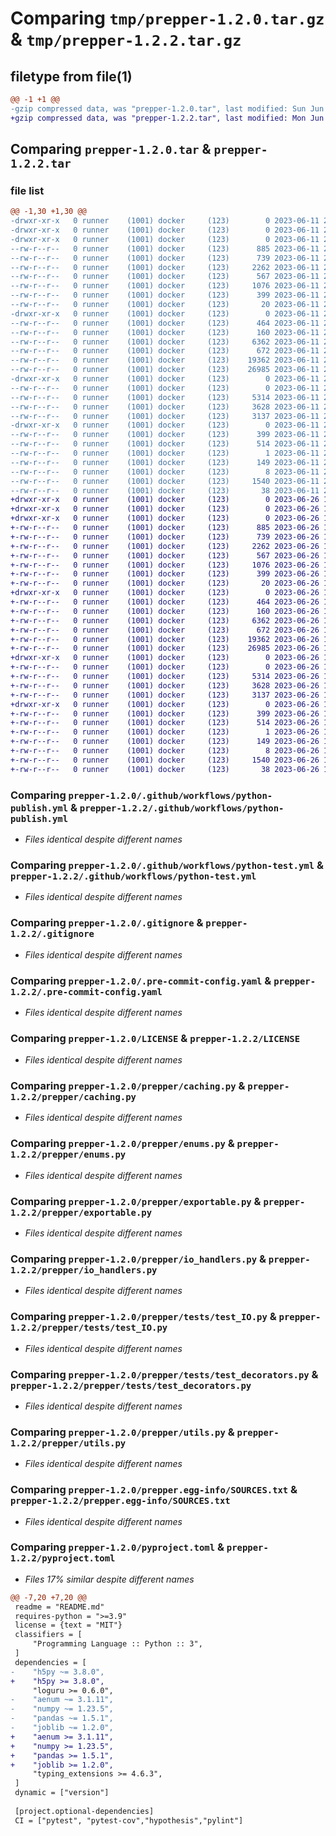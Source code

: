 # Comparing `tmp/prepper-1.2.0.tar.gz` & `tmp/prepper-1.2.2.tar.gz`

## filetype from file(1)

```diff
@@ -1 +1 @@
-gzip compressed data, was "prepper-1.2.0.tar", last modified: Sun Jun 11 21:48:10 2023, max compression
+gzip compressed data, was "prepper-1.2.2.tar", last modified: Mon Jun 26 16:05:30 2023, max compression
```

## Comparing `prepper-1.2.0.tar` & `prepper-1.2.2.tar`

### file list

```diff
@@ -1,30 +1,30 @@
-drwxr-xr-x   0 runner    (1001) docker     (123)        0 2023-06-11 21:48:10.460364 prepper-1.2.0/
-drwxr-xr-x   0 runner    (1001) docker     (123)        0 2023-06-11 21:48:10.456364 prepper-1.2.0/.github/
-drwxr-xr-x   0 runner    (1001) docker     (123)        0 2023-06-11 21:48:10.460364 prepper-1.2.0/.github/workflows/
--rw-r--r--   0 runner    (1001) docker     (123)      885 2023-06-11 21:48:00.000000 prepper-1.2.0/.github/workflows/python-publish.yml
--rw-r--r--   0 runner    (1001) docker     (123)      739 2023-06-11 21:48:00.000000 prepper-1.2.0/.github/workflows/python-test.yml
--rw-r--r--   0 runner    (1001) docker     (123)     2262 2023-06-11 21:48:00.000000 prepper-1.2.0/.gitignore
--rw-r--r--   0 runner    (1001) docker     (123)      567 2023-06-11 21:48:00.000000 prepper-1.2.0/.pre-commit-config.yaml
--rw-r--r--   0 runner    (1001) docker     (123)     1076 2023-06-11 21:48:00.000000 prepper-1.2.0/LICENSE
--rw-r--r--   0 runner    (1001) docker     (123)      399 2023-06-11 21:48:10.460364 prepper-1.2.0/PKG-INFO
--rw-r--r--   0 runner    (1001) docker     (123)       20 2023-06-11 21:48:00.000000 prepper-1.2.0/README.md
-drwxr-xr-x   0 runner    (1001) docker     (123)        0 2023-06-11 21:48:10.460364 prepper-1.2.0/prepper/
--rw-r--r--   0 runner    (1001) docker     (123)      464 2023-06-11 21:48:00.000000 prepper-1.2.0/prepper/__init__.py
--rw-r--r--   0 runner    (1001) docker     (123)      160 2023-06-11 21:48:10.000000 prepper-1.2.0/prepper/_version.py
--rw-r--r--   0 runner    (1001) docker     (123)     6362 2023-06-11 21:48:00.000000 prepper-1.2.0/prepper/caching.py
--rw-r--r--   0 runner    (1001) docker     (123)      672 2023-06-11 21:48:00.000000 prepper-1.2.0/prepper/enums.py
--rw-r--r--   0 runner    (1001) docker     (123)    19362 2023-06-11 21:48:00.000000 prepper-1.2.0/prepper/exportable.py
--rw-r--r--   0 runner    (1001) docker     (123)    26985 2023-06-11 21:48:00.000000 prepper-1.2.0/prepper/io_handlers.py
-drwxr-xr-x   0 runner    (1001) docker     (123)        0 2023-06-11 21:48:10.460364 prepper-1.2.0/prepper/tests/
--rw-r--r--   0 runner    (1001) docker     (123)        0 2023-06-11 21:48:00.000000 prepper-1.2.0/prepper/tests/__init__.py
--rw-r--r--   0 runner    (1001) docker     (123)     5314 2023-06-11 21:48:00.000000 prepper-1.2.0/prepper/tests/test_IO.py
--rw-r--r--   0 runner    (1001) docker     (123)     3628 2023-06-11 21:48:00.000000 prepper-1.2.0/prepper/tests/test_decorators.py
--rw-r--r--   0 runner    (1001) docker     (123)     3137 2023-06-11 21:48:00.000000 prepper-1.2.0/prepper/utils.py
-drwxr-xr-x   0 runner    (1001) docker     (123)        0 2023-06-11 21:48:10.460364 prepper-1.2.0/prepper.egg-info/
--rw-r--r--   0 runner    (1001) docker     (123)      399 2023-06-11 21:48:10.000000 prepper-1.2.0/prepper.egg-info/PKG-INFO
--rw-r--r--   0 runner    (1001) docker     (123)      514 2023-06-11 21:48:10.000000 prepper-1.2.0/prepper.egg-info/SOURCES.txt
--rw-r--r--   0 runner    (1001) docker     (123)        1 2023-06-11 21:48:10.000000 prepper-1.2.0/prepper.egg-info/dependency_links.txt
--rw-r--r--   0 runner    (1001) docker     (123)      149 2023-06-11 21:48:10.000000 prepper-1.2.0/prepper.egg-info/requires.txt
--rw-r--r--   0 runner    (1001) docker     (123)        8 2023-06-11 21:48:10.000000 prepper-1.2.0/prepper.egg-info/top_level.txt
--rw-r--r--   0 runner    (1001) docker     (123)     1540 2023-06-11 21:48:00.000000 prepper-1.2.0/pyproject.toml
--rw-r--r--   0 runner    (1001) docker     (123)       38 2023-06-11 21:48:10.460364 prepper-1.2.0/setup.cfg
+drwxr-xr-x   0 runner    (1001) docker     (123)        0 2023-06-26 16:05:30.302766 prepper-1.2.2/
+drwxr-xr-x   0 runner    (1001) docker     (123)        0 2023-06-26 16:05:30.298766 prepper-1.2.2/.github/
+drwxr-xr-x   0 runner    (1001) docker     (123)        0 2023-06-26 16:05:30.302766 prepper-1.2.2/.github/workflows/
+-rw-r--r--   0 runner    (1001) docker     (123)      885 2023-06-26 16:05:18.000000 prepper-1.2.2/.github/workflows/python-publish.yml
+-rw-r--r--   0 runner    (1001) docker     (123)      739 2023-06-26 16:05:18.000000 prepper-1.2.2/.github/workflows/python-test.yml
+-rw-r--r--   0 runner    (1001) docker     (123)     2262 2023-06-26 16:05:18.000000 prepper-1.2.2/.gitignore
+-rw-r--r--   0 runner    (1001) docker     (123)      567 2023-06-26 16:05:18.000000 prepper-1.2.2/.pre-commit-config.yaml
+-rw-r--r--   0 runner    (1001) docker     (123)     1076 2023-06-26 16:05:18.000000 prepper-1.2.2/LICENSE
+-rw-r--r--   0 runner    (1001) docker     (123)      399 2023-06-26 16:05:30.302766 prepper-1.2.2/PKG-INFO
+-rw-r--r--   0 runner    (1001) docker     (123)       20 2023-06-26 16:05:18.000000 prepper-1.2.2/README.md
+drwxr-xr-x   0 runner    (1001) docker     (123)        0 2023-06-26 16:05:30.302766 prepper-1.2.2/prepper/
+-rw-r--r--   0 runner    (1001) docker     (123)      464 2023-06-26 16:05:18.000000 prepper-1.2.2/prepper/__init__.py
+-rw-r--r--   0 runner    (1001) docker     (123)      160 2023-06-26 16:05:30.000000 prepper-1.2.2/prepper/_version.py
+-rw-r--r--   0 runner    (1001) docker     (123)     6362 2023-06-26 16:05:18.000000 prepper-1.2.2/prepper/caching.py
+-rw-r--r--   0 runner    (1001) docker     (123)      672 2023-06-26 16:05:18.000000 prepper-1.2.2/prepper/enums.py
+-rw-r--r--   0 runner    (1001) docker     (123)    19362 2023-06-26 16:05:18.000000 prepper-1.2.2/prepper/exportable.py
+-rw-r--r--   0 runner    (1001) docker     (123)    26985 2023-06-26 16:05:18.000000 prepper-1.2.2/prepper/io_handlers.py
+drwxr-xr-x   0 runner    (1001) docker     (123)        0 2023-06-26 16:05:30.302766 prepper-1.2.2/prepper/tests/
+-rw-r--r--   0 runner    (1001) docker     (123)        0 2023-06-26 16:05:18.000000 prepper-1.2.2/prepper/tests/__init__.py
+-rw-r--r--   0 runner    (1001) docker     (123)     5314 2023-06-26 16:05:18.000000 prepper-1.2.2/prepper/tests/test_IO.py
+-rw-r--r--   0 runner    (1001) docker     (123)     3628 2023-06-26 16:05:18.000000 prepper-1.2.2/prepper/tests/test_decorators.py
+-rw-r--r--   0 runner    (1001) docker     (123)     3137 2023-06-26 16:05:18.000000 prepper-1.2.2/prepper/utils.py
+drwxr-xr-x   0 runner    (1001) docker     (123)        0 2023-06-26 16:05:30.302766 prepper-1.2.2/prepper.egg-info/
+-rw-r--r--   0 runner    (1001) docker     (123)      399 2023-06-26 16:05:30.000000 prepper-1.2.2/prepper.egg-info/PKG-INFO
+-rw-r--r--   0 runner    (1001) docker     (123)      514 2023-06-26 16:05:30.000000 prepper-1.2.2/prepper.egg-info/SOURCES.txt
+-rw-r--r--   0 runner    (1001) docker     (123)        1 2023-06-26 16:05:30.000000 prepper-1.2.2/prepper.egg-info/dependency_links.txt
+-rw-r--r--   0 runner    (1001) docker     (123)      149 2023-06-26 16:05:30.000000 prepper-1.2.2/prepper.egg-info/requires.txt
+-rw-r--r--   0 runner    (1001) docker     (123)        8 2023-06-26 16:05:30.000000 prepper-1.2.2/prepper.egg-info/top_level.txt
+-rw-r--r--   0 runner    (1001) docker     (123)     1540 2023-06-26 16:05:18.000000 prepper-1.2.2/pyproject.toml
+-rw-r--r--   0 runner    (1001) docker     (123)       38 2023-06-26 16:05:30.302766 prepper-1.2.2/setup.cfg
```

### Comparing `prepper-1.2.0/.github/workflows/python-publish.yml` & `prepper-1.2.2/.github/workflows/python-publish.yml`

 * *Files identical despite different names*

### Comparing `prepper-1.2.0/.github/workflows/python-test.yml` & `prepper-1.2.2/.github/workflows/python-test.yml`

 * *Files identical despite different names*

### Comparing `prepper-1.2.0/.gitignore` & `prepper-1.2.2/.gitignore`

 * *Files identical despite different names*

### Comparing `prepper-1.2.0/.pre-commit-config.yaml` & `prepper-1.2.2/.pre-commit-config.yaml`

 * *Files identical despite different names*

### Comparing `prepper-1.2.0/LICENSE` & `prepper-1.2.2/LICENSE`

 * *Files identical despite different names*

### Comparing `prepper-1.2.0/prepper/caching.py` & `prepper-1.2.2/prepper/caching.py`

 * *Files identical despite different names*

### Comparing `prepper-1.2.0/prepper/enums.py` & `prepper-1.2.2/prepper/enums.py`

 * *Files identical despite different names*

### Comparing `prepper-1.2.0/prepper/exportable.py` & `prepper-1.2.2/prepper/exportable.py`

 * *Files identical despite different names*

### Comparing `prepper-1.2.0/prepper/io_handlers.py` & `prepper-1.2.2/prepper/io_handlers.py`

 * *Files identical despite different names*

### Comparing `prepper-1.2.0/prepper/tests/test_IO.py` & `prepper-1.2.2/prepper/tests/test_IO.py`

 * *Files identical despite different names*

### Comparing `prepper-1.2.0/prepper/tests/test_decorators.py` & `prepper-1.2.2/prepper/tests/test_decorators.py`

 * *Files identical despite different names*

### Comparing `prepper-1.2.0/prepper/utils.py` & `prepper-1.2.2/prepper/utils.py`

 * *Files identical despite different names*

### Comparing `prepper-1.2.0/prepper.egg-info/SOURCES.txt` & `prepper-1.2.2/prepper.egg-info/SOURCES.txt`

 * *Files identical despite different names*

### Comparing `prepper-1.2.0/pyproject.toml` & `prepper-1.2.2/pyproject.toml`

 * *Files 17% similar despite different names*

```diff
@@ -7,20 +7,20 @@
 readme = "README.md"
 requires-python = ">=3.9"
 license = {text = "MIT"}
 classifiers = [
     "Programming Language :: Python :: 3",
 ]
 dependencies = [
-    "h5py ~= 3.8.0",
+    "h5py >= 3.8.0",
     "loguru >= 0.6.0",
-    "aenum ~= 3.1.11",
-    "numpy ~= 1.23.5",
-    "pandas ~= 1.5.1",
-    "joblib ~= 1.2.0",
+    "aenum >= 3.1.11",
+    "numpy >= 1.23.5",
+    "pandas >= 1.5.1",
+    "joblib >= 1.2.0",
     "typing_extensions >= 4.6.3",
 ]
 dynamic = ["version"]
 
 [project.optional-dependencies]
 CI = ["pytest", "pytest-cov","hypothesis","pylint"]
```

